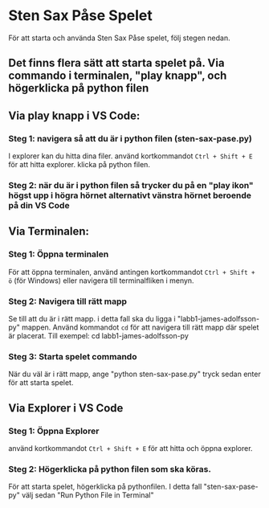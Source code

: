 # Sten Sax Påse Spelet

För att starta och använda Sten Sax Påse spelet, följ stegen nedan.

## Det finns flera sätt att starta spelet på. Via commando i terminalen, "play knapp", och högerklicka på python filen

## Via play knapp i VS Code:

### Steg 1: navigera så att du är i python filen (sten-sax-pase.py)

I explorer kan du hitta dina filer. använd kortkommandot `Ctrl + Shift + E` för att hitta explorer. klicka på python filen.

### Steg 2: när du är i python filen så trycker du på en "play ikon" högst upp i högra hörnet alternativt vänstra hörnet beroende på din VS Code

## Via Terminalen:

### Steg 1: Öppna terminalen

För att öppna terminalen, använd antingen kortkommandot `Ctrl + Shift + ö` (för Windows) eller navigera till terminalfliken i menyn.

### Steg 2: Navigera till rätt mapp

Se till att du är i rätt mapp. i detta fall ska du ligga i "labb1-james-adolfsson-py" mappen.
Använd kommandot `cd` för att navigera till rätt mapp där spelet är placerat. Till exempel: cd labb1-james-adolfsson-py

### Steg 3: Starta spelet commando

När du väl är i rätt mapp, ange "python sten-sax-pase.py" tryck sedan enter för att starta spelet.

## Via Explorer i VS Code

### Steg 1: Öppna Explorer

använd kortkommandot `Ctrl + Shift + E` för att hitta och öppna explorer.

### Steg 2: Högerklicka på python filen som ska köras.

För att starta spelet, högerklicka på pythonfilen. I detta fall "sten-sax-pase-py" välj sedan "Run Python File in Terminal"
